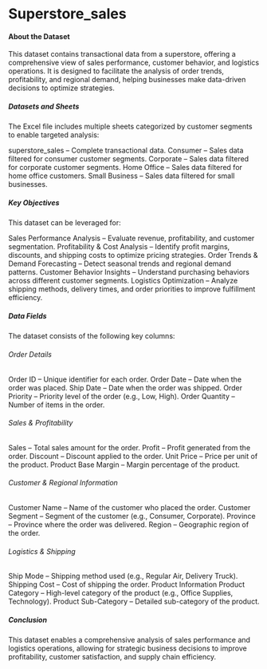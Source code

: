 # Superstore_sales

#### About the Dataset
This dataset contains transactional data from a superstore, offering a comprehensive view of sales performance, customer behavior, and logistics operations. It is designed to facilitate the analysis of order trends, profitability, and regional demand, helping businesses make data-driven decisions to optimize strategies.

##### Datasets and Sheets
The Excel file includes multiple sheets categorized by customer segments to enable targeted analysis:

superstore_sales – Complete transactional data.
Consumer – Sales data filtered for consumer customer segments.
Corporate – Sales data filtered for corporate customer segments.
Home Office – Sales data filtered for home office customers.
Small Business – Sales data filtered for small businesses.

##### Key Objectives
This dataset can be leveraged for:

Sales Performance Analysis – Evaluate revenue, profitability, and customer segmentation.
Profitability & Cost Analysis – Identify profit margins, discounts, and shipping costs to optimize pricing strategies.
Order Trends & Demand Forecasting – Detect seasonal trends and regional demand patterns.
Customer Behavior Insights – Understand purchasing behaviors across different customer segments.
Logistics Optimization – Analyze shipping methods, delivery times, and order priorities to improve fulfillment efficiency.

##### Data Fields
The dataset consists of the following key columns:

###### Order Details
Order ID – Unique identifier for each order.
Order Date – Date when the order was placed.
Ship Date – Date when the order was shipped.
Order Priority – Priority level of the order (e.g., Low, High).
Order Quantity – Number of items in the order.
###### Sales & Profitability
Sales – Total sales amount for the order.
Profit – Profit generated from the order.
Discount – Discount applied to the order.
Unit Price – Price per unit of the product.
Product Base Margin – Margin percentage of the product.
###### Customer & Regional Information
Customer Name – Name of the customer who placed the order.
Customer Segment – Segment of the customer (e.g., Consumer, Corporate).
Province – Province where the order was delivered.
Region – Geographic region of the order.
###### Logistics & Shipping
Ship Mode – Shipping method used (e.g., Regular Air, Delivery Truck).
Shipping Cost – Cost of shipping the order.
Product Information
Product Category – High-level category of the product (e.g., Office Supplies, Technology).
Product Sub-Category – Detailed sub-category of the product.

##### Conclusion
This dataset enables a comprehensive analysis of sales performance and logistics operations, allowing for strategic business decisions to improve profitability, customer satisfaction, and supply chain efficiency.


